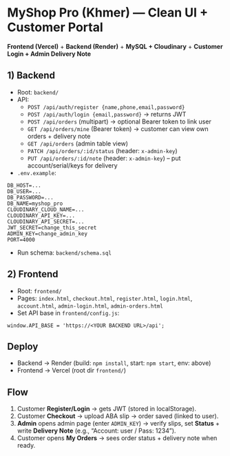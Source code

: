 # MyShop Pro (Khmer) — Clean UI + Customer Portal
**Frontend (Vercel)** + **Backend (Render)** + **MySQL + Cloudinary** + **Customer Login + Admin Delivery Note**

## 1) Backend
- Root: `backend/`
- API:
  - `POST /api/auth/register {name,phone,email,password}`
  - `POST /api/auth/login {email,password}` → returns JWT
  - `POST /api/orders` (multipart) → optional Bearer token to link user
  - `GET /api/orders/mine` (Bearer token) → customer can view own orders + delivery note
  - `GET /api/orders` (admin table view)
  - `PATCH /api/orders/:id/status` (header: `x-admin-key`)
  - `PUT /api/orders/:id/note` (header: `x-admin-key`) – put account/serial/keys for delivery
- `.env.example`:
```
DB_HOST=...
DB_USER=...
DB_PASSWORD=...
DB_NAME=myshop_pro
CLOUDINARY_CLOUD_NAME=...
CLOUDINARY_API_KEY=...
CLOUDINARY_API_SECRET=...
JWT_SECRET=change_this_secret
ADMIN_KEY=change_admin_key
PORT=4000
```
- Run schema: `backend/schema.sql`

## 2) Frontend
- Root: `frontend/`
- Pages: `index.html`, `checkout.html`, `register.html`, `login.html`, `account.html`, `admin-login.html`, `admin-orders.html`
- Set API base in `frontend/config.js`:
```
window.API_BASE = 'https://<YOUR BACKEND URL>/api';
```

## Deploy
- Backend → Render (build: `npm install`, start: `npm start`, env: above)
- Frontend → Vercel (root dir `frontend/`)

## Flow
1. Customer **Register/Login** → gets JWT (stored in localStorage).
2. Customer **Checkout** → upload ABA slip → order saved (linked to user).
3. **Admin** opens admin page (enter `ADMIN_KEY`) → verify slips, set **Status** + write **Delivery Note** (e.g., “Account: user / Pass: 1234”).
4. Customer opens **My Orders** → sees order status + delivery note when ready.
